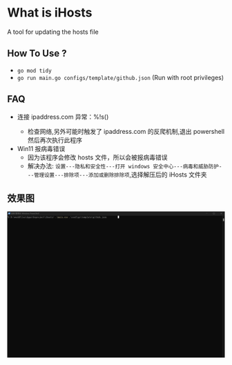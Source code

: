 # What is iHosts
A tool for updating the hosts file

## How To Use ?
- `go mod tidy`
- `go run main.go configs/template/github.json` (Run with root privileges)

## FAQ
- 连接 ipaddress.com 异常：%!s(<nil>)
  - 检查网络,另外可能时触发了 ipaddress.com 的反爬机制,退出 powershell 然后再次执行此程序
- Win11 报病毒错误
  - 因为该程序会修改 hosts 文件，所以会被报病毒错误
  - 解决办法: `设置---隐私和安全性---打开 windows 安全中心---病毒和威胁防护---管理设置---排除项---添加或删除排除项`,选择解压后的 iHosts 文件夹
## 效果图
![效果图](./screenhot/ihosts.gif)